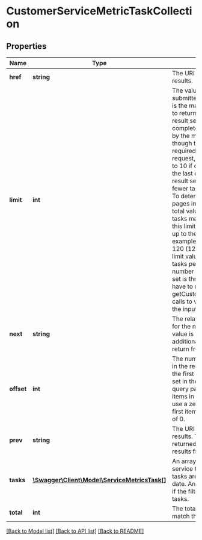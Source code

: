 # CustomerServiceMetricTaskCollection

## Properties
Name | Type | Description | Notes
------------ | ------------- | ------------- | -------------
**href** | **string** | The URI of the current page of results. | [optional] 
**limit** | **int** | The value of the limit parameter submitted in the request, which is the maximum number of tasks to return per page, from the result set. A result set is the complete set of tasks returned by the method. Note: Even though this parameter is not required to be submitted in the request, the parameter defaults to 10 if omitted. Note: If this is the last or only page of the result set, the page may contain fewer tasks than the limit value. To determine the number of pages in a result set, divide the total value (total number of tasks matching input criteria) by this limit value, and then round up to the next integer. For example, if the total value was 120 (120 total tasks) and the limit value was 50 (show 50 tasks per page), the total number of pages in the result set is three, so the seller would have to make three separate getCustomerServiceMetricTasks calls to view all tasks matching the input criteria. | [optional] 
**next** | **string** | The relative path to the call URI for the next page of results. This value is returned if there is an additional page of results to return from the result set. | [optional] 
**offset** | **int** | The number of results skipped in the result set before returning the first result. This value can be set in the request with the offset query parameter. Note: The items in a paginated result set use a zero-based list where the first item in the list has an offset of 0. | [optional] 
**prev** | **string** | The URI for the previous page of results. This parameter is returned if a previous page of results from the result set exists. | [optional] 
**tasks** | [**\Swagger\Client\Model\ServiceMetricsTask[]**](ServiceMetricsTask.md) | An array of the customer service tasks on this page. The tasks are sorted by creation date. An empty array is returned if the filter criteria excludes all tasks. | [optional] 
**total** | **int** | The total number of tasks that match the criteria. | [optional] 

[[Back to Model list]](../README.md#documentation-for-models) [[Back to API list]](../README.md#documentation-for-api-endpoints) [[Back to README]](../README.md)


